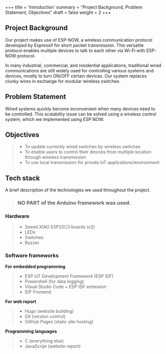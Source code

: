 +++
title = 'Introduction'
summary = "Project Background, Problem Statement, Objectives"
draft = false
weight = 2
+++

## Project Background
Our project makes use of ESP-NOW, a wireless communication protocol developed by Espressif for short packet transmission. This versatile protocol enables multiple devices to talk to each other via Wi-Fi with ESP-NOW protocol.

In many industrial, commercial, and residential applications, traditional wired communications are still widely used for controlling various systems and devices, mostly to turn ON/OFF certain devices. Our system replaces clunky wires in exchange for modular wireless switches.

## Problem Statement
Wired systems quickly become inconvenient when many devices need to be controlled. This scalability issue can be solved using a wireless control system, which we implemented using ESP NOW.


## Objectives
> - To update currently wired switches by wireless switches
> - To enable users to control their devices from multiple location through wireless transmission
> - To use local transmission for private IoT applications/environment

## Tech stack

A brief description of the technologies we used throughout the project.
> ### NO PART of the Arduino framework was used.

### Hardware
> - Seeed XIAO ESP32C3 boards (x2)
> - LEDs
> - Switches
> - Buzzer

### Software frameworks
**For embedded programming**
> - ESP IoT Development Framework (ESP IDF)
> - Powershell (for data logging)
> - Visual Studio Code + ESP IDF extension
> - IDF Frontend

**For web report**
> - Hugo (website building)
> - Git (version control)
> - GitHub Pages (static site hosting)

**Programming languages**
> - C (everything else)
> - JavaScript (website report)
